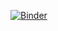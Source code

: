 [![Binder](https://mybinder.org/badge_logo.svg)](https://mybinder.org/v2/gh/imagdau/FUSE2024.git/HEAD)